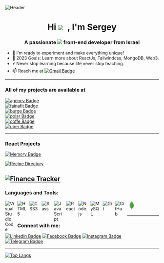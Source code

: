 ![Header](https://github.com/whiteblackswan/whiteblackswan/blob/main/assets/image-asset.gif)

<h1 align="center">Hi <img src="https://user-images.githubusercontent.com/1303154/88677602-1635ba80-d120-11ea-84d8-d263ba5fc3c0.gif" style="max-width: 100%; display: inline-block; width: 30px;" />, I'm Sergey</h1>
<h3 align="center">A passionate <img src="https://media.giphy.com/media/WUlplcMpOCEmTGBtBW/giphy.gif" width="30"> front-end developer from Israel</h3>


- 🌱 I'm ready to experiment and make everything unique!     
- 🥅 2023 Goals: Learn more about ReactJs, Tailwindcss, MongoDB, Web3.
- ⚡ Never stop learning because life never stop teaching.
-  :mailbox: Reach me at [![Gmail Badge](https://img.shields.io/badge/-Gmail-red?style=flat&logo=Gmail&logoColor=white)](mailto:swansergey7@gmail.com)

---


### All of my projects are available at
[![agency Badge](https://img.shields.io/badge/-Agency-grey?style=flat&logo=agency&logoColor=white)](https://whiteblackswan.github.io/agency/)
<br>
[![fainafit Badge](https://img.shields.io/badge/-Fainafit-red?style=flat&logo=fainafit&logoColor=white)](https://whiteblackswan.github.io/fainafit/)
<br>
[![burge Badge](https://img.shields.io/badge/-Burge-yellow?style=flat&logo=burge&logoColor=white)](https://whiteblackswan.github.io/burger/)
<br>
[![polar Badge](https://img.shields.io/badge/-Polar-gold?style=flat&logo=polar&logoColor=white)](https://whiteblackswan.github.io/polar/)
<br>
[![coffe Badge](https://img.shields.io/badge/-Coffe-brown?style=flat&logo=coffe&logoColor=white)](https://whiteblackswan.github.io/coffe/)
<br>
[![uber Badge](https://img.shields.io/badge/-Uber-green?style=flat&logo=uber&logoColor=white)](https://whiteblackswan.github.io/)

---



### React Projects
[![Memory Badge](https://img.shields.io/badge/-Memory_Game-violet?style=flat&logo=Memory&logoColor=white)](https://whimsical-sunburst-427cd4.netlify.app/)

[![Recipe Directory](https://img.shields.io/badge/-Recipe_Directory-ivory?style=flat&logo=Recipe&logoColor=white)](https://gorgeous-frangipane-923b6a.netlify.app/)

[![Finance Tracker](https://img.shields.io/badge/-Finance_Tracker-ivory?style=flat&logo=Recipe&logoColor=red)](https://finace-tracker-9338e.web.app/)
---

### Languages and Tools:
<img align="left" alt="Visual Studio Code" width="30px" src="https://cdn.jsdelivr.net/gh/devicons/devicon/icons/vscode/vscode-original.svg" style="padding-right:10px;" />
<img align="left" alt="HTML5" width="30px" src="https://cdn.jsdelivr.net/gh/devicons/devicon/icons/html5/html5-original.svg" style="padding-right:10px;" />
<img align="left" alt="CSS3" width="30px" src="https://cdn.jsdelivr.net/gh/devicons/devicon/icons/css3/css3-original.svg" style="padding-right:10px;" />
<img align="left" alt="Sass" width="30px" src="https://cdn.jsdelivr.net/gh/devicons/devicon/icons/sass/sass-original.svg" style="padding-right:10px;" />
<img align="left" alt="JavaScript" width="30px" src="https://cdn.jsdelivr.net/gh/devicons/devicon/icons/javascript/javascript-original.svg" style="padding-right:10px;" />
<img align="left" alt="React" width="30px" src="https://cdn.jsdelivr.net/gh/devicons/devicon/icons/react/react-original.svg" style="padding-right:10px;" />
<img align="left" alt="Node.js" width="30px" src="https://cdn.jsdelivr.net/gh/devicons/devicon/icons/nodejs/nodejs-original.svg" style="padding-right:10px;" />
<img align="left" alt="MySQL" width="30px" src="https://cdn.jsdelivr.net/gh/devicons/devicon/icons/mysql/mysql-original.svg" style="padding-right:10px;" />
<img align="left" alt="Git" width="30px" src="https://cdn.jsdelivr.net/gh/devicons/devicon/icons/git/git-original.svg" style="padding-right:10px;" />
<img align="left" alt="GitHub" width="30px" src="https://user-images.githubusercontent.com/3369400/139447912-e0f43f33-6d9f-45f8-be46-2df5bbc91289.png" style="padding-right:10px;" />
<img src="https://github.com/devicons/devicon/blob/master/icons/mongodb/mongodb-original.svg" title="mongodb" alt="mongodb" width="30"/>

---


### <h3 align="left">Connect with me:</h3>
[![Linkedin Badge](https://img.shields.io/badge/-linkedin-blue?style=flat&logo=Linkedin&logoColor=white)](https://linkedin.com/in/sergey-lebed)
[![Facebook Badge](https://img.shields.io/badge/-facebook-blue?style=flat&logo=facebook&logoColor=white)](https://www.facebook.com/serlebed)
[![Instagram Badge](https://img.shields.io/badge/-instagram-red?style=flat&logo=instagram&logoColor=white)](https://instagram.com/_gray_swan_?igshid=YmMyMTA2M2Y=)
[![Telegram Badge](https://img.shields.io/badge/-telegram-blue?style=flat&logo=telegram&logoColor=white)](https://t.me/whiteblackswan)
  
---


[![Top Langs](https://github-readme-stats.vercel.app/api/top-langs/?username=anuraghazra&layout=compact)](https://github.com/whiteblackswan-readme-stats)





